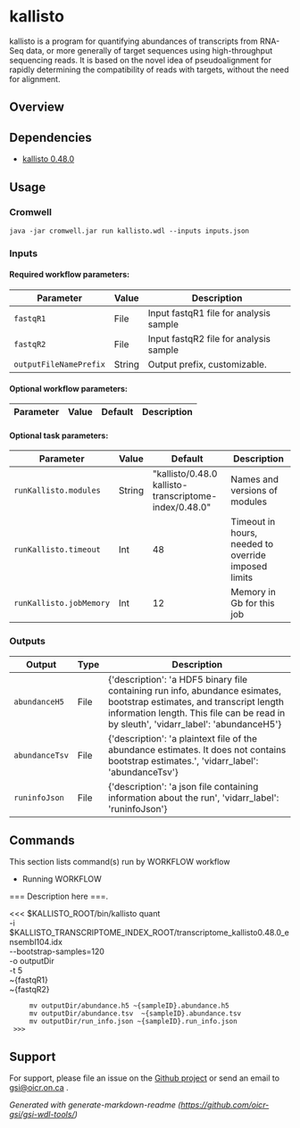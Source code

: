 # kallisto

kallisto is a program for quantifying abundances of transcripts from RNA-Seq data, or more generally of target sequences using high-throughput sequencing reads. It is based on the novel idea of pseudoalignment for rapidly determining the compatibility of reads with targets, without the need for alignment.

## Overview

## Dependencies

* [kallisto 0.48.0](https://github.com/pachterlab/kallisto)


## Usage

### Cromwell
```
java -jar cromwell.jar run kallisto.wdl --inputs inputs.json
```

### Inputs

#### Required workflow parameters:
Parameter|Value|Description
---|---|---
`fastqR1`|File|Input fastqR1 file for analysis sample
`fastqR2`|File|Input fastqR2 file for analysis sample
`outputFileNamePrefix`|String|Output prefix, customizable.


#### Optional workflow parameters:
Parameter|Value|Default|Description
---|---|---|---


#### Optional task parameters:
Parameter|Value|Default|Description
---|---|---|---
`runKallisto.modules`|String|"kallisto/0.48.0 kallisto-transcriptome-index/0.48.0"|Names and versions of modules
`runKallisto.timeout`|Int|48|Timeout in hours, needed to override imposed limits
`runKallisto.jobMemory`|Int|12|Memory in Gb for this job


### Outputs

Output | Type | Description
---|---|---
`abundanceH5`|File|{'description': 'a HDF5 binary file containing run info, abundance esimates, bootstrap estimates, and transcript length information length. This file can be read in by sleuth', 'vidarr_label': 'abundanceH5'}
`abundanceTsv`|File|{'description': 'a plaintext file of the abundance estimates. It does not contains bootstrap estimates.', 'vidarr_label': 'abundanceTsv'}
`runinfoJson`|File|{'description': 'a json file containing information about the run', 'vidarr_label': 'runinfoJson'}


## Commands
 This section lists command(s) run by WORKFLOW workflow
 
 * Running WORKFLOW
 
 === Description here ===.
 
 <<<
         $KALLISTO_ROOT/bin/kallisto quant \
         -i $KALLISTO_TRANSCRIPTOME_INDEX_ROOT/transcriptome_kallisto0.48.0_ensembl104.idx \
         --bootstrap-samples=120 \
         -o outputDir \
         -t 5 \
         ~{fastqR1} \
         ~{fastqR2}
 
         mv outputDir/abundance.h5 ~{sampleID}.abundance.h5 
         mv outputDir/abundance.tsv  ~{sampleID}.abundance.tsv
         mv outputDir/run_info.json ~{sampleID}.run_info.json
     >>>
 ## Support

For support, please file an issue on the [Github project](https://github.com/oicr-gsi) or send an email to gsi@oicr.on.ca .

_Generated with generate-markdown-readme (https://github.com/oicr-gsi/gsi-wdl-tools/)_
